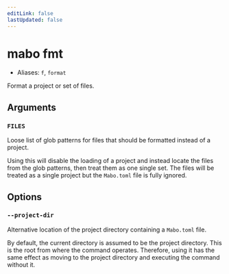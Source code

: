 ```yaml
---
editLink: false
lastUpdated: false
---
```


# mabo fmt

- Aliases: `f`, `format`

Format a project or set of files.

## Arguments

### `FILES`

Loose list of glob patterns for files that should be formatted instead of a project.

Using this will disable the loading of a project and instead locate the files from the glob patterns, then treat them as one single set. The files will be treated as a single project but the `Mabo.toml` file is fully ignored.

## Options

### `--project-dir`

Alternative location of the project directory containing a `Mabo.toml` file.

By default, the current directory is assumed to be the project directory. This is the root from where the command operates. Therefore, using it has the same effect as moving to the project directory and executing the command without it.
